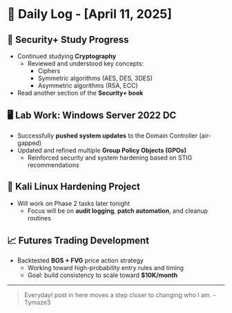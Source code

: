 # 📅 Daily Log - [April 11, 2025]

## 🧠 Security+ Study Progress
- Continued studying **Cryptography**
  - Reviewed and understood key concepts:
    - Ciphers
    - Symmetric algorithms (AES, DES, 3DES)
    - Asymmetric algorithms (RSA, ECC)
- Read another section of the **Security+ book**

## 🖥️ Lab Work: Windows Server 2022 DC
- Successfully **pushed system updates** to the Domain Controller (air-gapped)
- Updated and refined multiple **Group Policy Objects (GPOs)**
  - Reinforced security and system hardening based on STIG recommendations

## 🐉 Kali Linux Hardening Project
- Will work on Phase 2 tasks later tonight
  - Focus will be on **audit logging**, **patch automation**, and cleanup routines

## 📈 Futures Trading Development
- Backtested **BOS + FVG** price action strategy
  - Working toward high-probability entry rules and timing
  - Goal: build consistency to scale toward **$10K/month**

---

> EverydayI post in here moves a step closer to changing who I am. - Tymaze3
